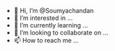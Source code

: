 - 👋 Hi, I’m @Soumyachandan
- 👀 I’m interested in ...
- 🌱 I’m currently learning ...
- 💞️ I’m looking to collaborate on ...
- 📫 How to reach me ...

<!---
Soumyachandan/Soumyachandan is a ✨ special ✨ repository because its `README.md` (this file) appears on your GitHub profile.
You can click the Preview link to take a look at your changes.
--->
